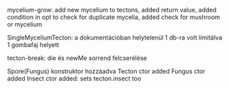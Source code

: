mycelium-grow: add new mycelium to tectons, added return value, added condition in opt to check for duplicate mycelia, added check for mushroom or mycelium

SingleMyceliumTecton: a dokumentációban helytelenül 1 db-ra volt limitálva 1 gombafaj helyett

tecton-break: die és newMe sorrend felcserélése

Spore(Fungus) konstruktor hozzáadva
Tecton ctor added
Fungus ctor added
Insect ctor added: sets tecton.insect too